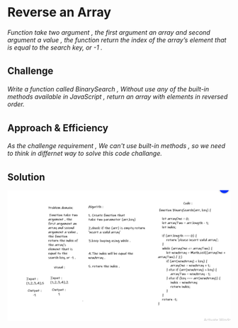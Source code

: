 # Reverse an Array
###### Function take two argument , the first argument an array and second argument a value , the function return the index of the array’s element that is equal to the search key, or -1 . 

## Challenge
###### Write a function called BinarySearch , Without use any of the built-in methods available in JavaScript , return an array with elements in reversed order.

## Approach & Efficiency
###### As the challenge requirement , We can't use built-in methods , so we need to think in differnet way to solve this code challange. 


## Solution

![Solution](../../assets/binarySearch.png)